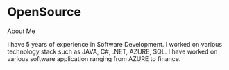 # OpenSource
About Me

I have 5 years of experience in Software Development. I worked on various technology stack such as JAVA, C#, .NET, AZURE, SQL. I have worked on various software application ranging from AZURE to finance.

